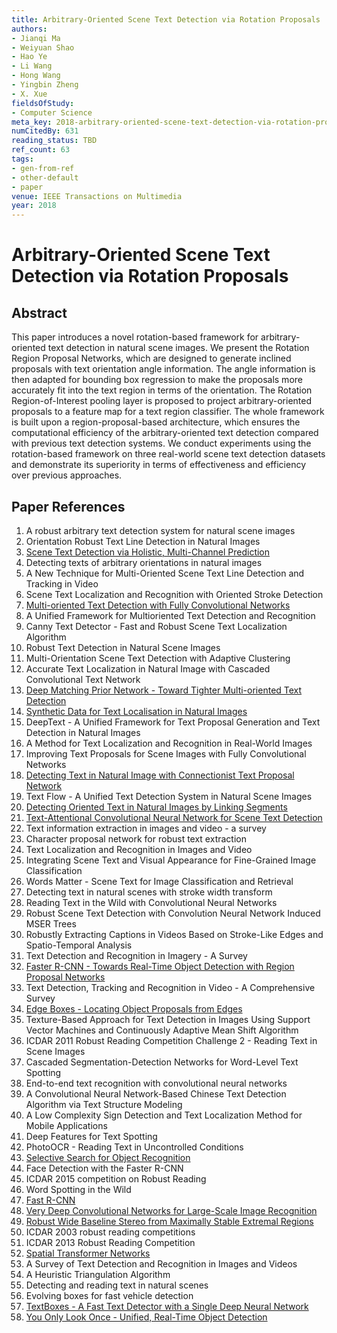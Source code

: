 ```yaml
---
title: Arbitrary-Oriented Scene Text Detection via Rotation Proposals
authors:
- Jianqi Ma
- Weiyuan Shao
- Hao Ye
- Li Wang
- Hong Wang
- Yingbin Zheng
- X. Xue
fieldsOfStudy:
- Computer Science
meta_key: 2018-arbitrary-oriented-scene-text-detection-via-rotation-proposals
numCitedBy: 631
reading_status: TBD
ref_count: 63
tags:
- gen-from-ref
- other-default
- paper
venue: IEEE Transactions on Multimedia
year: 2018
---
```


# Arbitrary-Oriented Scene Text Detection via Rotation Proposals

## Abstract

This paper introduces a novel rotation-based framework for arbitrary-oriented text detection in natural scene images. We present the Rotation Region Proposal Networks, which are designed to generate inclined proposals with text orientation angle information. The angle information is then adapted for bounding box regression to make the proposals more accurately fit into the text region in terms of the orientation. The Rotation Region-of-Interest pooling layer is proposed to project arbitrary-oriented proposals to a feature map for a text region classifier. The whole framework is built upon a region-proposal-based architecture, which ensures the computational efficiency of the arbitrary-oriented text detection compared with previous text detection systems. We conduct experiments using the rotation-based framework on three real-world scene text detection datasets and demonstrate its superiority in terms of effectiveness and efficiency over previous approaches.

## Paper References

1. A robust arbitrary text detection system for natural scene images
2. Orientation Robust Text Line Detection in Natural Images
3. [Scene Text Detection via Holistic, Multi-Channel Prediction](2016-scene-text-detection-via-holistic-multi-channel-prediction)
4. Detecting texts of arbitrary orientations in natural images
5. A New Technique for Multi-Oriented Scene Text Line Detection and Tracking in Video
6. Scene Text Localization and Recognition with Oriented Stroke Detection
7. [Multi-oriented Text Detection with Fully Convolutional Networks](2016-multi-oriented-text-detection-with-fully-convolutional-networks)
8. A Unified Framework for Multioriented Text Detection and Recognition
9. Canny Text Detector - Fast and Robust Scene Text Localization Algorithm
10. Robust Text Detection in Natural Scene Images
11. Multi-Orientation Scene Text Detection with Adaptive Clustering
12. Accurate Text Localization in Natural Image with Cascaded Convolutional Text Network
13. [Deep Matching Prior Network - Toward Tighter Multi-oriented Text Detection](2017-deep-matching-prior-network-toward-tighter-multi-oriented-text-detection)
14. [Synthetic Data for Text Localisation in Natural Images](2016-synthetic-data-for-text-localisation-in-natural-images)
15. DeepText - A Unified Framework for Text Proposal Generation and Text Detection in Natural Images
16. A Method for Text Localization and Recognition in Real-World Images
17. Improving Text Proposals for Scene Images with Fully Convolutional Networks
18. [Detecting Text in Natural Image with Connectionist Text Proposal Network](2016-detecting-text-in-natural-image-with-connectionist-text-proposal-network)
19. Text Flow - A Unified Text Detection System in Natural Scene Images
20. [Detecting Oriented Text in Natural Images by Linking Segments](2017-detecting-oriented-text-in-natural-images-by-linking-segments)
21. [Text-Attentional Convolutional Neural Network for Scene Text Detection](2016-text-attentional-convolutional-neural-network-for-scene-text-detection)
22. Text information extraction in images and video - a survey
23. Character proposal network for robust text extraction
24. Text Localization and Recognition in Images and Video
25. Integrating Scene Text and Visual Appearance for Fine-Grained Image Classification
26. Words Matter - Scene Text for Image Classification and Retrieval
27. Detecting text in natural scenes with stroke width transform
28. Reading Text in the Wild with Convolutional Neural Networks
29. Robust Scene Text Detection with Convolution Neural Network Induced MSER Trees
30. Robustly Extracting Captions in Videos Based on Stroke-Like Edges and Spatio-Temporal Analysis
31. Text Detection and Recognition in Imagery - A Survey
32. [Faster R-CNN - Towards Real-Time Object Detection with Region Proposal Networks](2015-faster-r-cnn-towards-real-time-object-detection-with-region-proposal-networks)
33. Text Detection, Tracking and Recognition in Video - A Comprehensive Survey
34. [Edge Boxes - Locating Object Proposals from Edges](2014-edge-boxes-locating-object-proposals-from-edges)
35. Texture-Based Approach for Text Detection in Images Using Support Vector Machines and Continuously Adaptive Mean Shift Algorithm
36. ICDAR 2011 Robust Reading Competition Challenge 2 - Reading Text in Scene Images
37. Cascaded Segmentation-Detection Networks for Word-Level Text Spotting
38. End-to-end text recognition with convolutional neural networks
39. A Convolutional Neural Network-Based Chinese Text Detection Algorithm via Text Structure Modeling
40. A Low Complexity Sign Detection and Text Localization Method for Mobile Applications
41. Deep Features for Text Spotting
42. PhotoOCR - Reading Text in Uncontrolled Conditions
43. [Selective Search for Object Recognition](2013-selective-search-for-object-recognition)
44. Face Detection with the Faster R-CNN
45. ICDAR 2015 competition on Robust Reading
46. Word Spotting in the Wild
47. [Fast R-CNN](2015-fast-r-cnn)
48. [Very Deep Convolutional Networks for Large-Scale Image Recognition](2014-vggnet.md)
49. [Robust Wide Baseline Stereo from Maximally Stable Extremal Regions](2002-robust-wide-baseline-stereo-from-maximally-stable-extremal-regions)
50. ICDAR 2003 robust reading competitions
51. ICDAR 2013 Robust Reading Competition
52. [Spatial Transformer Networks](2015-spatial-transformer-networks)
53. A Survey of Text Detection and Recognition in Images and Videos
54. A Heuristic Triangulation Algorithm
55. Detecting and reading text in natural scenes
56. Evolving boxes for fast vehicle detection
57. [TextBoxes - A Fast Text Detector with a Single Deep Neural Network](2017-textboxes-a-fast-text-detector-with-a-single-deep-neural-network)
58. [You Only Look Once - Unified, Real-Time Object Detection](2016-you-only-look-once-unified-real-time-object-detection)
